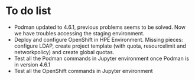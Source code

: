 # To do list

 - Podman updated to 4.6.1, previous problems seems to be solved. Now we have troubles accessing the staging environment.
 - Deploy and configure OpenShift in HPE Environment. Missing pieces: configure LDAP, create project template (with quota, resourcelimit and networkpolicy) and create global quotas.
 - Test all the Podman commands in Jupyter environment once Podman is in version 4.6.1
 - Test all the OpenShift commands in Jupyter environment
